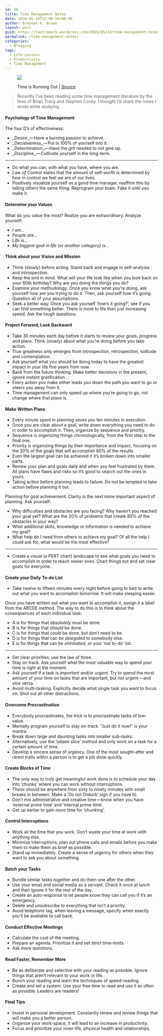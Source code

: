 ```yaml
---
id: 86
title: Time Management Notes
date: 2016-05-24T23:00:50+00:00
author: Brennan K. Brown
layout: post
guid: https://lastremark.wordpress.com/2016/05/24/time-management-notes/
permalink: /time-management-notes/
categories:
  - Blogging
tags:
  - Life Lessons
  - Productivity
  - Time Management
---
```

<figure class="wp-caption"> 

<img data-width="1024" data-height="768" src="https://cdn-images-1.medium.com/max/2560/1*2dK5YU30aMy_vydYBeF3NQ.jpeg" /> <figcaption class="wp-caption-text">Time is Running Out | <a href="https://www.flickr.com/photos/romainguy/8219397252" target="_blank" rel="noopener noreferrer">Source</a></figcaption></figure> 

> Recently I’ve been reading some time management literature by the likes of Brian Tracy and Stephen Covey. I thought I’d share the notes I wrote while studying.

#### Psychology of Time Management

The four D’s of effectiveness:

  * _Desire _— Have a burning passion to achieve.
  * _Decisiveness _— Put in 100% of yourself into it.
  * _Determination _— Have the grit needed to not give up.
  * _Discipline _— Cultivate yourself in the long-term.

* * *

  * Do what you can, with what you have, where you are.
  * _Law of Control_ states that the amount of self-worth is determined by how in control we feel we are of our lives.
  * Positively visualize yourself as a good time manager, reaffirm this by telling others the same thing. Reprogram your brain. Fake it until you make it.

#### Determine your Values

What do you value the most? Realize you are extraordinary. Analyze yourself:

  * _I am…_
  * _People are…_
  * _Life is…_
  * _My biggest goal in life (or another category) is…_

#### Think about your Vision and Mission

  * Think (slowly) before acting. Stand back and engage in self-analysis and introspection.
  * Keep the end in mind. What will your life look like when you look back on your 80th birthday? Why are you doing the things you do?
  * Examine your methodology. Once you know what you’re doing, ask yourself how are you trying to do it. Then, ask yourself how it’s going. Question all of your assumptions.
  * Seek a better way. Once you ask yourself ‘how’s it going?’, see if you can find something better. There is more to life than just increasing speed. Ask the tough questions.

#### Project Forward, Look Backward

  * Take 30 minutes each day before it starts to review your goals, progress and plans. Think (slowly) about what you’re doing before you take action.
  * True greatness only emerges from introspection, retrospection, solitude and contemplation.
  * Ask yourself what you should be doing today to have the greatest impact in your life five years from now.
  * Back from the future thinking. Make better decisions in the present, ignore instant gratification.
  * Every action you make either leads you down the path you want to go or steers you away from it.
  * Time management can only speed up where you’re going to go, not change where that place is.

#### Make Written Plans

  * Every minute spent in planning saves you ten minutes in execution.
  * Once you are clear about a goal, write down everything you need to do in order to accomplish it. Then, organize by sequence and priority.
  * Sequence is organizing things chronologically, from the first step to the final one.
  * Priority is organizing things by their importance and impact, focusing on the 20% of the goals that will accomplish 80% of the results.
  * Even the largest goal can be achieved if it’s broken down into smaller parts.
  * Review your plan and goals daily and when you feel frustrated by them. All plans have flaws and risks so it’s good to search out the ones in yours.
  * Taking action before planning leads to failure. Do not be tempted to take action before planning it out.

Planning for goal achievement. Clarity is the next more important aspect of planning. Ask yourself:

  * Why difficulties and obstacles are you facing? Why haven’t you reached your goal yet? What are the 20% of problems that create 80% of the obstacles in your way?
  * What additional skills, knowledge or information is needed to achieve my goal?
  * What help do I need from others to achieve my goal? Of all the help I could ask for, what would be the most effective?

* * *

  * Create a visual (a PERT chart) landscape to see what goals you need to accomplish in order to reach newer ones. Chart things out and set clear goals for everyone.

#### Create your Daily To-do List

  * Take twelve to fifteen minutes every night before going to bed to write out what you want to accomplish tomorrow. It will make sleeping easier.

Once you have written out what you want to accomplish it, assign it a label from the ABCDE method. The way to do this is to think about the consequences of each individual task:

  * A is for things that _absolutely must_ be done.
  * B is for things that _should_ be done.
  * C is for things that _could_ be done, but don’t need to be.
  * D is for things that can be _delegated_ to somebody else.
  * E is for things that can be _eliminated_, or your ‘not to-do’ list.

* * *

  * Set clear priorities, use the law of three.
  * Stay on track. Ask yourself what the most valuable way to spend your time is right at the moment.
  * Ask yourself if a task is _important_ and/or _urgent._ Try to spend the most amount of your time on tasks that are important, but not urgent — and vice versa.
  * Avoid multi-tasking. Explicitly decide what single task you want to focus on. Shut out all other distractions.

#### Overcome Procrastination

  * Everybody procrastinates, the trick is to procrastinate tasks of low-value.
  * Mentally program yourself to stay on-track. “Just do it now!” is your mantra.
  * Break down large and daunting tasks into smaller sub-tasks.
  * Alternatively, use the ‘salami slice’ method and only work on a task for a certain amount of time.
  * Develop a sincere sense of urgency. One of the most sought-after and rarest traits within a person is to get a job done quickly.

#### Create Blocks of Time

  * The only way to truly get meaningful work done is to schedule your day into ‘chunks’ where you can work without interruptions.
  * These should be anywhere from sixty to ninety minutes with small breaks in between. Make a ‘Do not Disturb’ sign if you have to.
  * Don’t mix administrative and creative time — know when you have ‘external prime time’ and ‘internal prime time’.
  * Get up earlier to gain more time for ‘chunking’.

#### Control Interruptions

  * Work all the time that you work. Don’t waste your time at work with anything else.
  * Minimize interruptions, plan out phone calls and emails before you make them to make them as brief as possible.
  * Stand up immediately. Create a sense of urgency for others when they want to ask you about something.

#### Batch your Tasks

  * Bundle similar tasks together and do them one after the other.
  * Use your email and social media as a servant. Check it once at lunch and then ignore it for the rest of the day.
  * Create an auto-response to let people know they can call you if it’s an emergency.
  * Delete and unsubscribe to everything that isn’t a priority.
  * Avoid telephone tag, when leaving a message, specify when exactly you’ll be available to call back.

#### Conduct Effective Meetings

  * Calculate the cost of the meeting.
  * Prepare an agenda. Prioritize it and set strict time-limits.
  * Ask more questions.

#### Read Faster, Remember More

  * Be as deliberate and selective with your reading as possible. Ignore things that aren’t relevant to your work or life.
  * Bunch your reading and learn the techniques of speed-reading.
  * Create and set a system. Use your free time to read and use it as often as possible. Leaders are readers!

#### Final Tips

  * Invest in personal development. Constantly renew and review things that will make you a better person.
  * Organize your work-space, it will lead to an increase in productivity.
  * Focus and prioritize your inner-life, physical health and relationships.